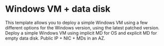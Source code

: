 # Windows VM + data disk


This template allows you to deploy a simple Windows VM using a few different options for the Windows version, using the latest patched version.
Deploy a simple Windows VM using implicit MD for OS and explicit MD for empty data disk. Public IP + NIC + MDs in an AZ.